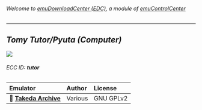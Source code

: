 ###### Welcome to [emuDownloadCenter (EDC)](https://github.com/PhoenixInteractiveNL/emuDownloadCenter/wiki/), a module of [emuControlCenter](https://github.com/PhoenixInteractiveNL/emuControlCenter/wiki/)
***
## _Tomy Tutor/Pyuta (Computer)_
![](https://raw.githubusercontent.com/wiki/PhoenixInteractiveNL/emuDownloadCenter/images_platform/ecc_tutor_teaser.png)
###### ECC ID: **tutor**

| Emulator   | Author      | License     |
|:-----------|:------------|:------------|
| :file_folder: [**Takeda Archive**](https://github.com/PhoenixInteractiveNL/emuDownloadCenter/wiki/Emulator-takeda#menu) | Various | GNU GPLv2 |
